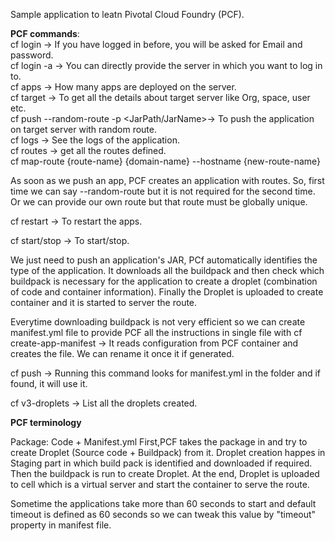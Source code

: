 Sample application to leatn Pivotal Cloud Foundry (PCF).

**PCF commands**: <br>
cf login -> If you have logged in before, you will be asked for Email and password. <br>
cf login -a <api> -> You can directly provide the server in which you want to log in to. <br>
cf apps -> How many apps are deployed on the server. <br>
cf target -> To get all the details about target server like Org, space, user etc. <br>
cf push <appName> --random-route -p <JarPath/JarName>-> To push the application on target server with random route. <br>
cf logs <appName> -> See the logs of the application. <br>
cf routes -> get all the routes defined. <br>
cf map-route {route-name} {domain-name} --hostname {new-route-name} <br>

As soon as we push an app, PCF creates an application with routes. So, first time we can
say --random-route but it is not required for the second time. Or we can provide our own route
but that route must be globally unique. 

cf restart -> To restart the apps.

cf start/stop -> To start/stop.

We just need to push an application's JAR, PCf automatically identifies the type of the application.
It downloads all the buildpack and then check which buildpack is necessary for the application to create 
a droplet (combination of code and container information). Finally the Droplet is uploaded to
create container and it is started to server the route.

Everytime downloading buildpack is not very efficient so we can create manifest.yml file to
provide PCF all the instructions in single file with cf create-app-manifest <app-name-in-pcf> -> It reads 
configuration from PCF container and creates the file. We can rename it once it if generated.

cf push -> Running this command looks for manifest.yml in the folder and if found, it will use it.

cf v3-droplets <appName> -> List all the droplets created.

**PCF terminology**

Package: Code + Manifest.yml
First,PCF takes the package in and try to create Droplet (Source code + Buildpack) from it. Droplet creation happes in
Staging part in which build pack is identified and downloaded if required. Then the buildpack is run
to create Droplet. At the end, Droplet is uploaded to cell which is a virtual server and start the
container to serve the route.

Sometime the applications take more than 60 seconds to start and default timeout is defined as 
60 seconds so we can tweak this value by "timeout" property in manifest file.









 


